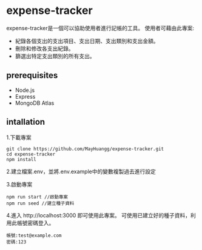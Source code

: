 # expense-tracker

expense-tracker是一個可以協助使用者進行記帳的工具。
使用者可藉由此專案:
- 紀錄各個支出的支出項目、支出日期、支出類別和支出金額。
- 刪除和修改各支出紀錄。
- 篩選出特定支出類別的所有支出。

## prerequisites
- Node.js
- Express
- MongoDB Atlas

## intallation
1.下載專案
```
git clone https://github.com/MayHuangg/expense-tracker.git
cd expense-tracker
npm install
```
2.建立檔案.env，並將.env.example中的變數複製過去進行設定

3.啟動專案
```
npm run start //啟動專案
npm run seed //建立種子資料
```
4.進入 http://localhost:3000 即可使用此專案。
可使用已建立好的種子資料，利用此帳號密碼登入。

```
帳號:test@example.com
密碼:123
```
